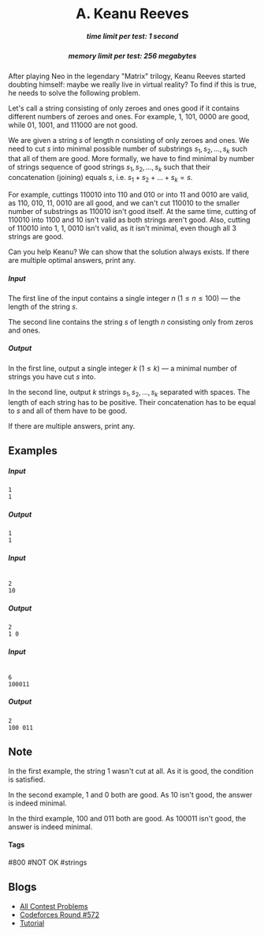 <h1 style='text-align: center;'> A. Keanu Reeves</h1>

<h5 style='text-align: center;'>time limit per test: 1 second</h5>
<h5 style='text-align: center;'>memory limit per test: 256 megabytes</h5>

After playing Neo in the legendary "Matrix" trilogy, Keanu Reeves started doubting himself: maybe we really live in virtual reality? To find if this is true, he needs to solve the following problem.

Let's call a string consisting of only zeroes and ones good if it contains different numbers of zeroes and ones. For example, 1, 101, 0000 are good, while 01, 1001, and 111000 are not good.

We are given a string $s$ of length $n$ consisting of only zeroes and ones. We need to cut $s$ into minimal possible number of substrings $s_1, s_2, \ldots, s_k$ such that all of them are good. More formally, we have to find minimal by number of strings sequence of good strings $s_1, s_2, \ldots, s_k$ such that their concatenation (joining) equals $s$, i.e. $s_1 + s_2 + \dots + s_k = s$.

For example, cuttings 110010 into 110 and 010 or into 11 and 0010 are valid, as 110, 010, 11, 0010 are all good, and we can't cut 110010 to the smaller number of substrings as 110010 isn't good itself. At the same time, cutting of 110010 into 1100 and 10 isn't valid as both strings aren't good. Also, cutting of 110010 into 1, 1, 0010 isn't valid, as it isn't minimal, even though all $3$ strings are good.

Can you help Keanu? We can show that the solution always exists. If there are multiple optimal answers, print any.

##### Input

The first line of the input contains a single integer $n$ ($1\le n \le 100$) — the length of the string $s$.

The second line contains the string $s$ of length $n$ consisting only from zeros and ones.

##### Output

In the first line, output a single integer $k$ ($1\le k$) — a minimal number of strings you have cut $s$ into.

In the second line, output $k$ strings $s_1, s_2, \ldots, s_k$ separated with spaces. The length of each string has to be positive. Their concatenation has to be equal to $s$ and all of them have to be good.

If there are multiple answers, print any.

## Examples

##### Input


```text
1
1
```
##### Output


```text
1
1
```
##### Input

```text

2
10

```
##### Output


```text
2
1 0
```
##### Input

```text

6
100011

```
##### Output


```text
2
100 011
```
## Note

In the first example, the string 1 wasn't cut at all. As it is good, the condition is satisfied.

In the second example, 1 and 0 both are good. As 10 isn't good, the answer is indeed minimal.

In the third example, 100 and 011 both are good. As 100011 isn't good, the answer is indeed minimal.



#### Tags 

#800 #NOT OK #strings 

## Blogs
- [All Contest Problems](../Codeforces_Round_572_(Div._2).md)
- [Codeforces Round #572](../blogs/Codeforces_Round_572.md)
- [Tutorial](../blogs/Tutorial.md)
